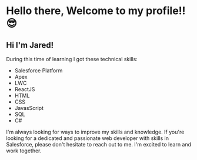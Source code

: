 # Hello there, Welcome to my profile!! :sunglasses:

## Hi I'm Jared!

During this time of learning I got these technical skills:

- Salesforce Platform
- Apex
- LWC
- ReactJS
- HTML
- CSS
- JavasScript
- SQL
- C#

I'm always looking for ways to improve my skills and knowledge. If you're looking for a dedicated and passionate web developer with skills in Salesforce, please don't hesitate to reach out to me. I'm excited to learn and work together. 
